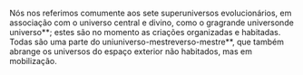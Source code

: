 ﻿Nós nos referimos comumente aos sete superuniversos evolucionários, em associação com o universo central e divino, como o gragrande universonde universo**; estes são no momento as criações organizadas e habitadas. Todas são uma parte do uniuniverso-mestreverso-mestre**, que também abrange os universos do espaço exterior não habitados, mas em mobilização.